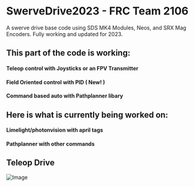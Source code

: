 # SwerveDrive2023 - FRC Team 2106
A swerve drive base code using SDS MK4 Modules, Neos, and SRX Mag Encoders.
Fully working and updated for 2023.

## This part of the code is working:
#### Teleop control with Joysticks or an FPV Transmitter
#### Field Oriented control with PID ( New! )
#### Command based auto with Pathplanner libary

## Here is what is currently being worked on:
#### Limelight/photonvision with april tags
#### Pathplanner with other commands

## Teleop Drive
![Image](https://media.giphy.com/media/gQ6jfuotT8burf9T6B/giphy-downsized-large.gif)
